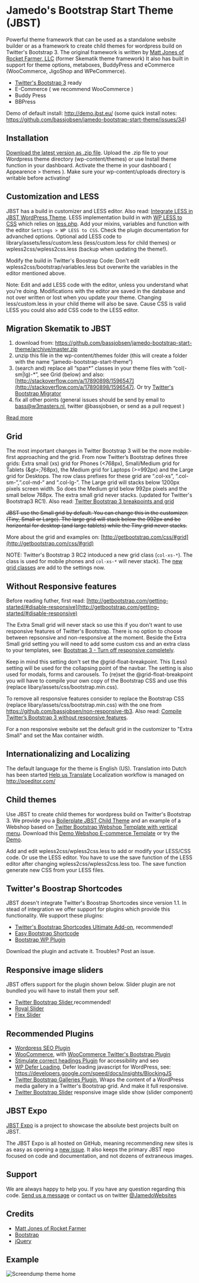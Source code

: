 Jamedo's Bootstrap Start Theme (JBST)
=====================================

Powerful theme framework that can be used as a standalone website builder or as a framework to create child themes for wordpress build on Twitter's Bootstrap 3.
The original framework is written by [Matt Jones of Rocket Farmer, LLC](http://rocketfarmer.net/) (former Skematik theme framework)
It also has built in support for theme options, metaboxes, BuddyPress and eCommerce (WooCommerce, JigoShop and WPeCommerce).

* [Twitter's Bootstrap 3](http://getboostrap.com/) ready
* E-Commerce ( we recommend WooCommerce )
* Buddy Press
* BBPress

Demo of default install: http://demo.jbst.eu/ (some quick install notes: https://github.com/bassjobsen/jamedo-bootstrap-start-theme/issues/34)

Installation
------------

[Download the latest version as .zip file](https://github.com/bassjobsen/jamedo-bootstrap-start-theme/archive/master.zip). Upload the .zip file to your Wordpress theme directory (wp-content/themes) or use Install theme function in your dashboard.
Activate the theme in your dashboard ( Appearence > themes ). Make sure your wp-content/uploads directory is writable before activating!

Customization and LESS
----------------------

JBST has a build in customizer and LESS editor.
Also read: [Integrate LESS in JBST WordPress Theme](http://bassjobsen.weblogs.fm/integrate-less-jbst-wordpress-theme/). 
LESS implementation build in with [WP LESS to CSS](https://github.com/bassjobsen/wp-less-to-css) which relies on [less.php](https://github.com/oyejorge/less.php).
Add your mixins, variables and function with the editor `Settings > WP LESS to CSS`. Check the plugin documentation for advanched options.
Optional add LESS code to library/assets/less/custom.less (less/custom.less for child themes) or wpless2css/wpless2css.less (backup when updating the theme!).

Modify the build in Twitter's Boostrap Code:
Don't edit wpless2css/bootstrap/variables.less but overwrite the variables in the editor mentioned above.

Note: Edit and add LESS code with the editor, unless you understand what you're doing. Modifications with the editor are saved in the database and not over written or lost when you update your theme. Changing less/custom.less in your child theme will also be save.
Cause CSS is valid LESS you could also add CSS code to the LESS editor.

Migration Skematik to JBST
---------

1. download from: https://github.com/bassjobsen/jamedo-bootstrap-start-theme/archive/master.zip
2. unzip this file in the wp-content/themes folder (this will create a folder with the name “jamedo-bootstrap-start-theme”)
3. (search and) replace all “span*” classes in your theme files with “col(-sm|lg)-*”, see Grid (below) and also: [http://stackoverflow.com/a/17890898/1596547](http://stackoverflow.com/a/17890898/1596547). Or try [Twitter's Bootstrap Migrator](http://bootstrapmigrator.w3masters.nl/)
4. fix all other points (general issues should be send by email to bass@w3masters.nl, twitter @bassjobsen, or send as a pull request )

[Read more](http://bassjobsen.weblogs.fm/migrate_skematik_to_twitter_bootstrap3/)

Grid
----
The most important changes in Twitter Bootstrap 3 will be the more mobile-first approaching and the grid. From now Twitter’s Bootstrap defines three grids: Extra small (xs) grid for Phones (&lt;768px), Small/Medium grid for Tablets (&gt=;768px), the Medium grid for Laptops (&gt;=992px) and the Large grid for Desktops. The row class prefixes for these grid are “.col-xs”, “.col-sm-”,“.col-md-“ and “.col-lg-”. The Large grid will stacks below 1200px pixels screen width. So does the Medium grid below 992px pixels and the small below 768px. The extra small grid never stacks. (updated for Twitter's Bootstrap3 RC1). Also read: [Twitter Bootstrap 3 breakpoints and grid](http://bassjobsen.weblogs.fm/twitter-bootstrap-3-breakpoints-and-grid/)

<strike>JBST use the Small grid by default. You can change this in the customizer. (Tiny, Small or Large). The large grid will stack below the 992px and be horizontal for desktop (and large tablets) while the Tiny grid never stacks.</strike>

More about the grid and examples on: [http://getbootstrap.com/css/#grid](http://getbootstrap.com/css/#grid)

NOTE: Twitter's Bootstrap 3 RC2 intoduced a new grid class (`col-xs-*`). The class is used for mobile phones and `col-xs-*` will never stack). The [new grid classes](http://bassjobsen.weblogs.fm/twitters-bootstrap-3-rc2-important-changes/) are add to the settings now.

Without Responsive features
---------------------------
Before reading futher, first read: [http://getbootstrap.com/getting-started/#disable-responsive](http://getbootstrap.com/getting-started/#disable-responsive)

The Extra Small grid will never stack so use this if you don't want to use responsive features of Twitter's Bootstrap. There is no option to choose between repsonsive and non-responsive at the moment. Beside the Extra Small grid setting you will need to add some custom css and an extra class to your templates, see: [Bootstrap 3 - Turn off responsive completely](http://stackoverflow.com/questions/18146476/bootstrap-3-turn-off-responsive-completely/18185520).

Keep in mind this setting don't set the @grid-float-breakpoint. This (Less) setting will be used for the collapsing point of the navbar. The setting is also used for modals, forms and carousels. To (re)set the @grid-float-breakpoint you will have to compile your own copy of the Bootstrap CSS and use this (replace libary/assets/css/bootstrap.min.css). 

To remove all responsive features consider to replace the Bootstrap CSS (replace libary/assets/css/bootstrap.min.css) with the one from
https://github.com/bassjobsen/non-responsive-tb3. Also read: [Compile Twitter’s Bootstrap 3 without responsive features](http://bassjobsen.weblogs.fm/compile-twitters-bootstrap-3-without-responsive-features/).

For a non responsive website set the default grid in the customizer to "Extra Small" and set the Max container width.

Internationalizing and Localizing 
---------------------------------

The default language for the theme is English (US). Translation into Dutch has been started [Help us Translate](https://poeditor.com/join/project?hash=9e7060d127eef15b8f922b0672380177) 
Localization workflow is managed on http://poeditor.com/

Child themes
------------
Use JBST to create child themes for wordpress build on Twitter's Bootstrap 3.
We provide you a [Boilerplate JBST Child Theme](https://github.com/bassjobsen/Boilerplate-JBST-Child-Theme) and an example of a Webshop based on [Twitter Bootstrap Webshop Template with vertical menu](https://github.com/bassjobsen/twitter-bootstrap-webshop-template). 
Download this [Demo Webshop E-commerce Template](https://github.com/bassjobsen/jbst-e-commerce-child-theme) or try the [Demo](http://webshop.w3masters.nl/).

Add and edit wpless2css/wpless2css.less to add or modify your LESS/CSS code. Or use the LESS editor. 
You have to use the save function of the LESS editor after changing wpless2css/wpless2css.less too. The save function generate new CSS from your LESS files.

Twitter's Boostrap Shortcodes
-----------------------------
JBST doesn't integrate Twitter's Boostrap Shortcodes since version 1.1. In stead of integration we offer support for plugins which provide this functionality. We support these plugins:

* [Twitter's Bootstrap Shortcodes Ultimate Add-on](http://wordpress.org/plugins/twitters-bootstrap-shortcodes-ultimate/), recommended!
* [Easy Bootstrap Shortcode](http://wordpress.org/plugins/easy-bootstrap-shortcodes/)
* [Bootstrap WP Plugin](http://bootstrapwpplugin.com?affiliates=c9f0f895fb98ab9159f51fd0297e236d)

Download the plugin and activate it. Troubles? Post an issue.

Responsive image sliders
------------------------

JBST offers support for the plugin shown below. Slider plugin are not bundled you will have to install them your self.

* [Twitter Bootstrap Slider](https://github.com/bassjobsen/twitter-bootstrap-slider),recommended! 
* [Royal Slider](http://dimsemenov.com/plugins/royal-slider/wordpress/)
* [Flex Slider](http://www.fergusweb.net/software/flex-slider/)


Recommended Plugins
-------------------

* [Wordpress SEO Plugin](http://yoast.com/wordpress/seo/)
* [WooCommerce](http://www.woothemes.com/woocommerce/), with [WooCommerce Twitter's Bootstrap Plugin](https://github.com/bassjobsen/woocommerce-twitterbootstrap)
* [Stimulate correct headings Plugin](https://github.com/bassjobsen/stimulate-correct-headings) for accessibility and seo
* [WP Defer Loading](https://github.com/bassjobsen/wp-defer-loading), Defer loading javascript for WordPress, see: https://developers.google.com/speed/docs/insights/BlockingJS
* [Twitter Bootstrap Galleries Plugin](https://github.com/bassjobsen/twitter-bootstrap-galleries), Wraps the content of a WordPress media gallery in a Twitter's Bootstrap grid. And make it full responsive.
* [Twitter Bootstrap Slider](https://github.com/bassjobsen/twitter-bootstrap-slider/) responsive image slide show (slider component)

JBST Expo
---------
[JBST Expo](http://expo.jbst.eu/) is a project to showcase the absolute best projects built on JBST.

The JBST Expo is all hosted on GitHub, meaning recommending new sites is as easy as opening a [new issue](https://github.comb/bassjobsen/jbst-expo/issues/new). It also keeps the primary JBST repo focused on code and documentation, and not dozens of extraneous images.

Support
-------

We are always happy to help you. If you have any question regarding 
this code. [Send us a message](http://www.jamedowebsites.nl/contact/)
or contact us on twitter [@JamedoWebsites](http://twitter.com/JamedoWebsites)

Credits
-------

* [Matt Jones of Rocket Farmer](http://rocketfarmer.net/)
* [Bootstrap](http://twitter.github.com/bootstrap/)
* [jQuery](http://www.jquery.com/)

Example
-------
![Screendump theme home](http://bassjobsen.weblogs.fm/wp-content/uploads/2013/07/jamedotheme.png)
